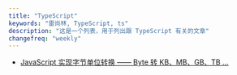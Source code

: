 ```yaml
---
title: "TypeScript"
keywords: "雷尚林, TypeScript, ts"
description: "这是一个列表，用于列出跟 TypeScript 有关的文章"
changefreq: "weekly"
---
```


- [JavaScript 实现字节单位转换 —— Byte 转 KB、MB、GB、TB ...](/zh-CN/ts/byte-unit-conversion.md)